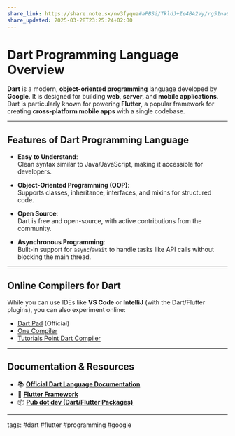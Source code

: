 ```yaml
---
share_link: https://share.note.sx/nv3fyqua#aPBSi/TkldJ+Ie4BA2Vy/rg51na6/aUib8WxW0UD2Ms
share_updated: 2025-03-28T23:25:24+02:00
---
```


# Dart Programming Language Overview

**Dart** is a modern, **object-oriented programming** language developed by **Google**. It is designed for building **web**, **server**, and **mobile applications**. Dart is particularly known for powering **Flutter**, a popular framework for creating **cross-platform mobile apps** with a single codebase.

---

## Features of Dart Programming Language

- **Easy to Understand**:  
  Clean syntax similar to Java/JavaScript, making it accessible for developers.
  
- **Object-Oriented Programming (OOP)**:  
  Supports classes, inheritance, interfaces, and mixins for structured code.

- **Open Source**:  
  Dart is free and open-source, with active contributions from the community.

- **Asynchronous Programming**:  
  Built-in support for `async`/`await` to handle tasks like API calls without blocking the main thread.

---

## Online Compilers for Dart

While you can use IDEs like **VS Code** or **IntelliJ** (with the Dart/Flutter plugins), you can also experiment online:
- [Dart Pad](https://dartpad.dev/) (Official)
- [One Compiler](https://onecompiler.com/dart)
- [Tutorials Point Dart Compiler](https://www.tutorialspoint.com/execute_dart_online.php)

---

## Documentation & Resources
- 📚 [**Official Dart Language Documentation**](https://dart.dev/language)  
- 🔗 [**Flutter Framework**](https://flutter.dev)  
- 📦 [**Pub dot dev (Dart/Flutter Packages)**](https://pub.dev)

---

tags: #dart #flutter #programming #google

